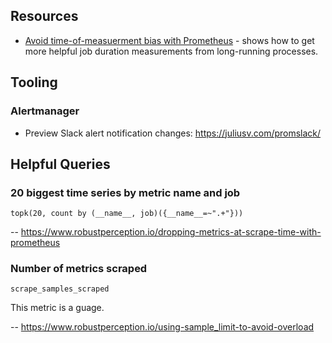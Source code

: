 ## Resources

* [Avoid time-of-measuerment bias with Prometheus](https://blog.lawrencejones.dev/incremental-measurement/) - shows how to get more helpful job duration measurements from long-running processes.

## Tooling

### Alertmanager

* Preview Slack alert notification changes: https://juliusv.com/promslack/

## Helpful Queries

### 20 biggest time series by metric name and job

```
topk(20, count by (__name__, job)({__name__=~".+"}))
```

-- https://www.robustperception.io/dropping-metrics-at-scrape-time-with-prometheus

### Number of metrics scraped

```
scrape_samples_scraped
```

This metric is a guage.

-- https://www.robustperception.io/using-sample_limit-to-avoid-overload
